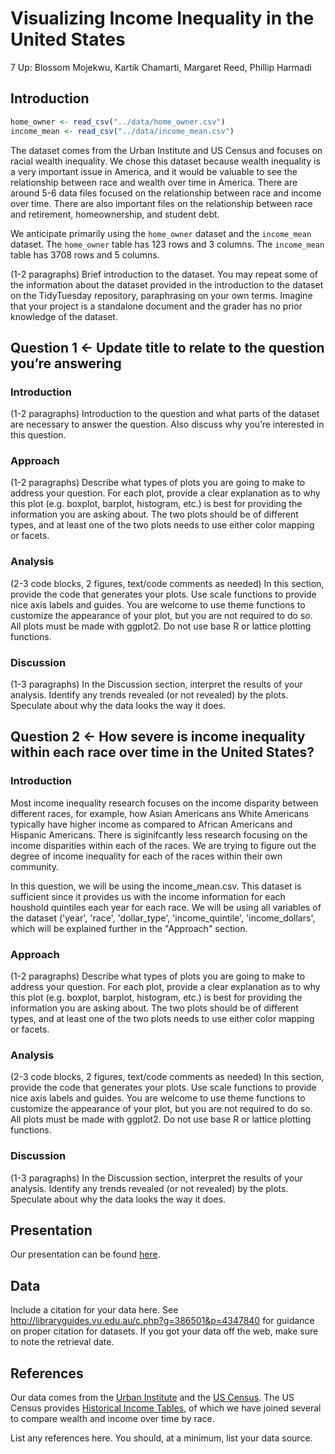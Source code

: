 Visualizing Income Inequality in the United States
================
7 Up: Blossom Mojekwu, Kartik Chamarti, Margaret Reed, Phillip Harmadi

## Introduction

``` r
home_owner <- read_csv("../data/home_owner.csv")
income_mean <- read_csv("../data/income_mean.csv")
```

The dataset comes from the Urban Institute and US Census and focuses on
racial wealth inequality. We chose this dataset because wealth
inequality is a very important issue in America, and it would be
valuable to see the relationship between race and wealth over time in
America. There are around 5-6 data files focused on the relationship
between race and income over time. There are also important files on the
relationship between race and retirement, homeownership, and student
debt.

We anticipate primarily using the `home_owner` dataset and the
`income_mean` dataset. The `home_owner` table has 123 rows and 3
columns. The `income_mean` table has 3708 rows and 5 columns.

(1-2 paragraphs) Brief introduction to the dataset. You may repeat some
of the information about the dataset provided in the introduction to the
dataset on the TidyTuesday repository, paraphrasing on your own terms.
Imagine that your project is a standalone document and the grader has no
prior knowledge of the dataset.

## Question 1 &lt;- Update title to relate to the question you’re answering

### Introduction

(1-2 paragraphs) Introduction to the question and what parts of the
dataset are necessary to answer the question. Also discuss why you’re
interested in this question.

### Approach

(1-2 paragraphs) Describe what types of plots you are going to make to
address your question. For each plot, provide a clear explanation as to
why this plot (e.g. boxplot, barplot, histogram, etc.) is best for
providing the information you are asking about. The two plots should be
of different types, and at least one of the two plots needs to use
either color mapping or facets.

### Analysis

(2-3 code blocks, 2 figures, text/code comments as needed) In this
section, provide the code that generates your plots. Use scale functions
to provide nice axis labels and guides. You are welcome to use theme
functions to customize the appearance of your plot, but you are not
required to do so. All plots must be made with ggplot2. Do not use base
R or lattice plotting functions.

### Discussion

(1-3 paragraphs) In the Discussion section, interpret the results of
your analysis. Identify any trends revealed (or not revealed) by the
plots. Speculate about why the data looks the way it does.

## Question 2 &lt;- How severe is income inequality within each race over time in the United States?

### Introduction

Most income inequality research focuses on the income disparity between 
different races, for example, how Asian Americans ans White Americans
typically have higher income as compared to African Americans and 
Hispanic Americans. There is siginifcantly less research focusing on
the income disparities within each of the races. We are trying to 
figure out the degree of income inequality for each of the races
within their own community.

In this question, we will be using the income_mean.csv. This dataset
is sufficient since it provides us with the income information for
each houshold quintiles each year for each race. We will be using all 
variables of the dataset ('year', 'race', 'dollar_type', 
'income_quintile', 'income_dollars', which will be explained further 
in the "Approach" section.

### Approach

(1-2 paragraphs) Describe what types of plots you are going to make to
address your question. For each plot, provide a clear explanation as to
why this plot (e.g. boxplot, barplot, histogram, etc.) is best for
providing the information you are asking about. The two plots should be
of different types, and at least one of the two plots needs to use
either color mapping or facets.

### Analysis

(2-3 code blocks, 2 figures, text/code comments as needed) In this
section, provide the code that generates your plots. Use scale functions
to provide nice axis labels and guides. You are welcome to use theme
functions to customize the appearance of your plot, but you are not
required to do so. All plots must be made with ggplot2. Do not use base
R or lattice plotting functions.

### Discussion

(1-3 paragraphs) In the Discussion section, interpret the results of
your analysis. Identify any trends revealed (or not revealed) by the
plots. Speculate about why the data looks the way it does.

## Presentation

Our presentation can be found [here](presentation/presentation.html).

## Data

Include a citation for your data here. See
<http://libraryguides.vu.edu.au/c.php?g=386501&p=4347840> for guidance
on proper citation for datasets. If you got your data off the web, make
sure to note the retrieval date.

## References

Our data comes from the [Urban Institute](https://apps.urban.org/features/wealth-inequality-charts/) 
and the [US Census](https://www.census.gov/data/tables/time-series/demo/income-poverty/historical-income-households.html). 
The US Census provides [Historical Income Tables](https://www.census.gov/data/tables/time-series/demo/income-poverty/historical-income-households.html), 
of which we have joined several to compare wealth and income over time by race.

List any references here. You should, at a minimum, list your data
source.
